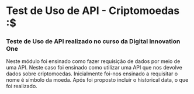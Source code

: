 # Test de Uso de API - Criptomoedas :$

### Teste de Uso de API realizado no curso da Digital Innovation One

Neste módulo foi ensinado como fazer requisição de dados por meio de uma API. Neste caso foi ensinado como utilizar uma API que nos devolve dados sobre criptomoedas. Inicialmente foi-nos ensinado a requisitar o nome é símbolo da moeda. Após foi proposto incluir o historical data, o que foi realizado.

